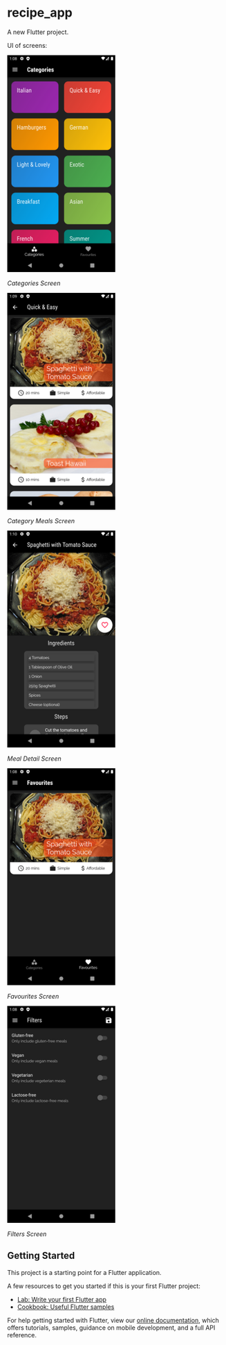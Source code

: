 # recipe_app

A new Flutter project.

UI of screens:

<img src ="./screenshots/Categories Screen.png" width = 250>

*Categories Screen* 

<img src ="./screenshots/Category Items Screen.png" width = 250>

*Category Meals Screen* 

<img src ="./screenshots/Meal Detail Screen.png" width = 250>

*Meal Detail Screen* 

<img src ="./screenshots/Favourites Screen.png" width = 250>

*Favourites Screen* 


<img src ="./screenshots/Filters Screen.png" width = 250>

*Filters Screen* 


## Getting Started

This project is a starting point for a Flutter application.

A few resources to get you started if this is your first Flutter project:

- [Lab: Write your first Flutter app](https://flutter.dev/docs/get-started/codelab)
- [Cookbook: Useful Flutter samples](https://flutter.dev/docs/cookbook)

For help getting started with Flutter, view our
[online documentation](https://flutter.dev/docs), which offers tutorials,
samples, guidance on mobile development, and a full API reference.
